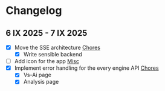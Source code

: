 # Changelog

## 6 IX 2025 - 7 IX 2025
- [x] Move the SSE architecture [Chores](#chores)
  - [x] Write sensible backend 
- [ ] Add icon for the app [Misc](#misc)
- [x] Implement error handling for the every engine API [Chores](#chores)
  - [x] Vs-Ai page
  - [x] Analysis page 
